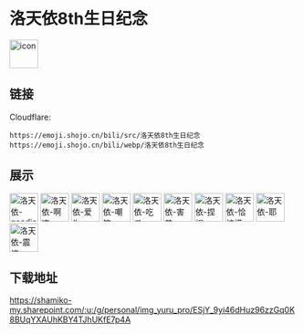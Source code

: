 # 洛天依8th生日纪念
<img src="https://emoji.shojo.cn/bili/src/洛天依8th生日纪念/icon.png" width="50" height="50" alt="icon">

## 链接
Cloudflare:
```
https://emoji.shojo.cn/bili/src/洛天依8th生日纪念
https://emoji.shojo.cn/bili/webp/洛天依8th生日纪念
```
## 展示
<img src="https://emoji.shojo.cn/bili/src/洛天依8th生日纪念/洛天依-goodjob.png" width="50" height="50" alt="洛天依-goodjob">
<img src="https://emoji.shojo.cn/bili/src/洛天依8th生日纪念/洛天依-啊这.png" width="50" height="50" alt="洛天依-啊这">
<img src="https://emoji.shojo.cn/bili/src/洛天依8th生日纪念/洛天依-爱你.png" width="50" height="50" alt="洛天依-爱你">
<img src="https://emoji.shojo.cn/bili/src/洛天依8th生日纪念/洛天依-嘲笑.png" width="50" height="50" alt="洛天依-嘲笑">
<img src="https://emoji.shojo.cn/bili/src/洛天依8th生日纪念/洛天依-吃瓜.png" width="50" height="50" alt="洛天依-吃瓜">
<img src="https://emoji.shojo.cn/bili/src/洛天依8th生日纪念/洛天依-害羞.png" width="50" height="50" alt="洛天依-害羞">
<img src="https://emoji.shojo.cn/bili/src/洛天依8th生日纪念/洛天依-捏捏.png" width="50" height="50" alt="洛天依-捏捏">
<img src="https://emoji.shojo.cn/bili/src/洛天依8th生日纪念/洛天依-恰柠檬.png" width="50" height="50" alt="洛天依-恰柠檬">
<img src="https://emoji.shojo.cn/bili/src/洛天依8th生日纪念/洛天依-耶.png" width="50" height="50" alt="洛天依-耶">
<img src="https://emoji.shojo.cn/bili/src/洛天依8th生日纪念/洛天依-震惊.png" width="50" height="50" alt="洛天依-震惊">

## 下载地址

https://shamiko-my.sharepoint.com/:u:/g/personal/img_yuru_pro/ESjY_9yi46dHuz96zzGq0K8BUqYXAUhKBY4TJhUKfE7p4A